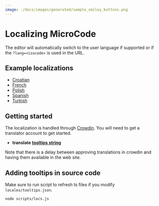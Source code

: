 ```yaml
---
image: ./docs/images/generated/sample_smiley_buttons.png
---
```


# Localizing MicroCode

The editor will automatically switch to the user language if supported or if the `?lang=<isocode>` is used in the URL.

## Example localizations

-   [Croatian](../?lang=hr)
-   [French](../?lang=fr)
-   [Polish](../?lang=pl)
-   [Spanish](../?lang=es-ES)
-   [Turkish](../?lang=tr)

## Getting started

The localization is handled through [Crowdin](https://crowdin.com). You will need to get a translator account to get started.

-   **translate [tooltips string](https://crowdin.com/translate/makecode/12056)**

Note that there is a delay between approving translations in crowdin and having them available in the web site.

## Adding tooltips in source code

Make sure to run script to refresh ts files if you modify `locales/tooltips.json`.

```bash
node scripts/locs.js
```
